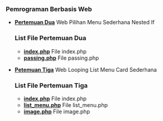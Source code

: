 ### **Pemrograman Berbasis Web**

- **[Pertemuan Dua](https://github.com/zfachrur/labsi-pbw/tree/main/pertemuan-dua)** Web Pilihan Menu Sederhana Nested If
  ### List File Pertemuan Dua
  - **[index.php](https://github.com/zfachrur/labsi-pbw/blob/main/pertemuan-dua/index.php)** File index.php
  - **[passing.php](https://github.com/zfachrur/labsi-pbw/blob/main/pertemuan-tiga/list_menu.php)** File passing.php

- **[Petemuan Tiga](https://github.com/zfachrur/labsi-pbw/tree/main/pertemuan-tiga)** Web Looping List Menu Card Sederhana
  ### List File Pertemuan Tiga
  - **[index.php](https://github.com/zfachrur/labsi-pbw/blob/main/pertemuan-tiga/index.php)** File index.php
  - **[list_menu.php](https://github.com/zfachrur/labsi-pbw/blob/main/pertemuan-tiga/list_menu.php)** File list_menu.php
  - **[image.php](https://github.com/zfachrur/labsi-pbw/blob/main/pertemuan-tiga/image.php)** File image.php
